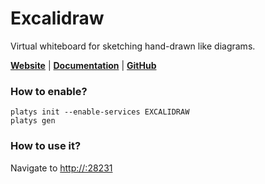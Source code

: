 # Excalidraw

Virtual whiteboard for sketching hand-drawn like diagrams. 

**[Website](http://excalidraw.com/)** | **[Documentation](https://github.com/excalidraw/excalidraw#documentation)** | **[GitHub](https://github.com/excalidraw/excalidraw)**

### How to enable?

```
platys init --enable-services EXCALIDRAW
platys gen
```

### How to use it?

Navigate to <http://:28231>